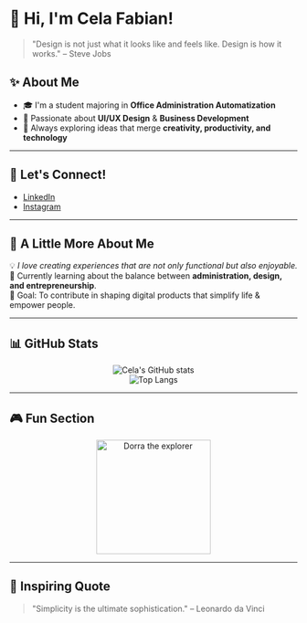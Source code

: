 # 🌿 Hi, I'm Cela Fabian!  

> "Design is not just what it looks like and feels like. Design is how it works." – Steve Jobs  

## ✨ About Me
- 🎓 I'm a student majoring in **Office Administration Automatization**  
- 🎨 Passionate about **UI/UX Design** & **Business Development**  
- 🌱 Always exploring ideas that merge **creativity, productivity, and technology**  

---

## 📌 Let's Connect!
- [LinkedIn](https://linkedin.com/)  
- [Instagram](https://instagram.com/)  

---

## 🌟 A Little More About Me
💡 *I love creating experiences that are not only functional but also enjoyable.*  
📖 Currently learning about the balance between **administration, design, and entrepreneurship**.  
🎯 Goal: To contribute in shaping digital products that simplify life & empower people.  

---

## 📊 GitHub Stats
<div align="center">
  
![Cela's GitHub stats](https://github-readme-stats.vercel.app/api?username=YOURUSERNAME&show_icons=true&theme=tokyonight)  
![Top Langs](https://github-readme-stats.vercel.app/api/top-langs/?username=YOURUSERNAME&layout=compact&theme=tokyonight)  

</div>

---

## 🎮 Fun Section
<p align="center">
  <img src="https://media.giphy.com/media/WoWm8YzFQJg5i/giphy.gif" width="200px" alt="Dorra the explorer"/>
</p>

---

## 🌱 Inspiring Quote
> "Simplicity is the ultimate sophistication." – Leonardo da Vinci  







